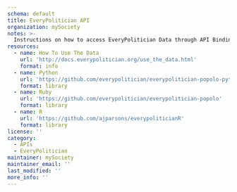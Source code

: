 ```yaml
---
schema: default
title: EveryPolitician API
organization: mySociety
notes: >-
  Instructions on how to access EveryPolitician Data through API Bindings
resources:
  - name: How To Use The Data
    url: 'http://docs.everypolitician.org/use_the_data.html'
    format: info
  - name: Python
    url: 'https://github.com/everypolitician/everypolitician-popolo-python'
    format: library
  - name: Ruby
    url: 'https://github.com/everypolitician/everypolitician-popolo'
    format: library
  - name: R
    url: 'https://github.com/ajparsons/everypoliticianR'
    format: library
license: ''
category:
  - APIs
  - EveryPolitician
maintainer: mySociety
maintainer_email: ''
last_modified: ''
more_info: ''
---
```


